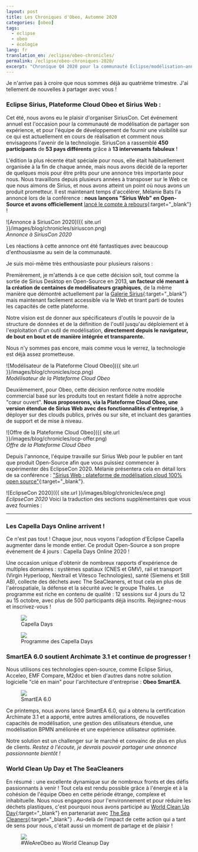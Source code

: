 ```yaml
---
layout: post
title: Les Chroniques d'Obeo, Automne 2020
categories: [obeo]
tags:
  - eclipse
  - obeo
  - écologie
lang: fr
translation_en: /eclipse/obeo-chronicles/
permalink: /eclipse/obeo-chroniques-2020/
excerpt: "Chronique Q4 2020 pour la communauté Eclipse/modélisation—annonce open source de Sirius Web, Capella Days—et pourquoi cela compte pour les bâtisseurs d’outils."
---
```


Je n'arrive pas à croire que nous sommes déjà au quatrième trimestre. J'ai tellement de nouvelles à partager avec vous !

### Eclipse Sirius, Plateforme Cloud Obeo et Sirius Web :

Cet été, nous avons eu le plaisir d'organiser SiriusCon. Cet événement annuel est l'occasion pour la communauté de modélisation de partager son expérience, et pour l'équipe de développement de fournir une visibilité sur ce qui est actuellement en cours de réalisation et comment nous envisageons l'avenir de la technologie. SiriusCon a rassemblé **450 participants** de **53 pays différents** grâce à **13 intervenants fabuleux** !

L'édition la plus récente était spéciale pour nous, elle était habituellement organisée à la fin de chaque année, mais nous avons décidé de la reporter de quelques mois pour être prêts pour une annonce très importante pour nous. Nous travaillons depuis plusieurs années à transposer sur le Web ce que nous aimons de Sirius, et nous avons atteint un point où nous avons un produit prometteur. Il est maintenant temps d'accélérer, Mélanie Bats l'a annoncé lors de la conférence : **nous lançons "Sirius Web" en Open-Source et avons officiellement** [lancé le compte à rebours](https://blog.obeosoft.com/fr/sirius-ii-mission){:target="_blank"} !

![Annonce à SiriusCon 2020]({{ site.url }}/images/blog/chronicles/siriuscon.png)  
*Annonce à SiriusCon 2020*

Les réactions à cette annonce ont été fantastiques avec beaucoup d'enthousiasme au sein de la communauté.

Je suis moi-même très enthousiaste pour plusieurs raisons :

Premièrement, je m'attends à ce que cette décision soit, tout comme la sortie de Sirius Desktop en Open-Source en 2013, **un facteur clé menant à la création de centaines de modélisateurs graphiques**, de la même manière que démontré actuellement par la [Galerie Sirius](https://www.eclipse.dev/sirius/gallery.html){:target="_blank"} mais maintenant facilement accessible via le Web et tirant parti de toutes les capacités de cette plateforme.

Notre vision est de donner aux spécificateurs d'outils le pouvoir de la structure de données et de la définition de l'outil jusqu'au déploiement et à l'exploitation d'un outil de modélisation, **directement depuis le navigateur, de bout en bout et de manière intégrée et transparente.**

Nous n'y sommes pas encore, mais comme vous le verrez, la technologie est déjà assez prometteuse.

![Modélisateur de la Plateforme Cloud Obeo]({{ site.url }}/images/blog/chronicles/ocp.png)  
*Modélisateur de la Plateforme Cloud Obeo*

Deuxièmement, pour Obeo, cette décision renforce notre modèle commercial basé sur les produits tout en restant fidèle à notre approche "cœur ouvert". **Nous proposerons, via la Plateforme Cloud Obeo, une version étendue de Sirius Web avec des fonctionnalités d'entreprise**, à déployer sur des clouds publics, privés ou sur site, et incluant des garanties de support et de mise à niveau.

![Offre de la Plateforme Cloud Obeo]({{ site.url }}/images/blog/chronicles/ocp-offer.png)  
*Offre de la Plateforme Cloud Obeo*

Depuis l'annonce, l'équipe travaille sur Sirius Web pour le publier en tant que produit Open-Source afin que vous puissiez commencer à expérimenter dès EclipseCon 2020. Mélanie présentera cela en détail lors de sa conférence : ["Sirius Web : plateforme de modélisation cloud 100% open source"](https://www.eclipsecon.org/node/3210){:target="_blank"}.

![EclipseCon 2020]({{ site.url }}/images/blog/chronicles/ece.png)  
*EclipseCon 2020*
Voici la traduction des sections supplémentaires que vous avez fournies :

---

### Les Capella Days Online arrivent !

Ce n'est pas tout ! Chaque jour, nous voyons l'adoption d'Eclipse Capella augmenter dans le monde entier. Ce produit Open-Source a son propre événement de 4 jours : Capella Days Online 2020 !

Une occasion unique d'obtenir de nombreux rapports d'expérience de multiples domaines : systèmes spatiaux (CNES et GMV), rail et transport (Virgin Hyperloop, Nextrail et Vitesco Technologies), santé (Siemens et Still AB), collecte des déchets avec The SeaCleaners, et tout cela en plus de l'aérospatiale, la défense et la sécurité avec le groupe Thales. Le programme est riche en contenu de qualité : 12 sessions sur 4 jours du 12 au 15 octobre, avec plus de 500 participants déjà inscrits. Rejoignez-nous et inscrivez-vous !

<figure>
    <a href="https://www.eclipse.dev/capella/capella_days_2020.html"><img src="{{ site.url }}/images/blog/chronicles/cadays.png"></a>  
    <figcaption>Capella Days</figcaption>
</figure>

<figure>
    <a href="{{ site.url }}/images/blog/chronicles/cadays-program.png"><img src="{{ site.url }}/images/blog/chronicles/cadays-program.png"></a>  
    <figcaption>Programme des Capella Days</figcaption>
</figure>

### SmartEA 6.0 soutient Archimate 3.1 et continue de progresser !

Nous utilisons ces technologies open-source, comme Eclipse Sirius, Acceleo, EMF Compare, M2doc et bien d'autres dans notre solution logicielle "clé en main" pour l'architecture d'entreprise : **Obeo SmartEA**.

<figure>
    <a href="https://www.obeosmartea.com/en/"><img src="{{ site.url }}/images/blog/chronicles/smartea.png"></a>  
    <figcaption>SmartEA 6.0</figcaption>
</figure>

Ce printemps, nous avons lancé SmartEA 6.0, qui a obtenu la certification Archimate 3.1 et a apporté, entre autres améliorations, de nouvelles capacités de modélisation, une gestion des utilisateurs étendue, une modélisation BPMN améliorée et une expérience utilisateur optimisée.

Notre solution est un challenger sur le marché et convainc de plus en plus de clients. *Restez à l'écoute, je devrais pouvoir partager une annonce passionnante bientôt !*

### World Clean Up Day et The SeaCleaners

En résumé : une excellente dynamique sur de nombreux fronts et des défis passionnants à venir !
Tout cela est rendu possible grâce à l'énergie et à la cohésion de l'équipe Obeo en cette période étrange, complexe et inhabituelle. Nous nous engageons pour l'environnement et pour réduire les déchets plastiques, c'est pourquoi nous avons participé au [World Clean Up Day](https://www.worldcleanupday.fr/){:target="_blank"} en partenariat avec [The Sea Cleaners](https://www.theseacleaners.org/){:target="_blank"} . Au-delà de l'impact de cette action qui a tant de sens pour nous, c'était aussi un moment de partage et de plaisir !

<figure>
    <a href="{{ site.url }}/images/blog/chronicles/wcd.png"><img src="{{ site.url }}/images/blog/chronicles/wcd.png"></a>  
    <figcaption>#WeAreObeo au World Cleanup Day</figcaption>
</figure>
